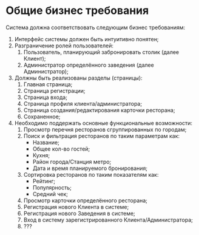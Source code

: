 # Общие бизнес требования

Система должна соответствовать следующим бизнес требованиям:
1. Интерфейс системы должен быть интуитивно понятен;
2. Разграничение ролей пользователей:
	1) Пользователь, планирующий забронировать столик (далее Клиент);
	2) Администратор определённого заведения (далее Администратор);
3. Должны быть реализованы разделы (страницы):
	1) Главная страница;
	2) Страница регистрации;
	3) Страница входа;
	4) Страница профиля клиента/администратора;
	5) Страница создания/редактирования карточки ресторана;
	6) Сохраненное;
4. Необходимо поддержать основные функциональные возможности:
	1) Просмотр перечня ресторанов сгруппированных по городам;
	2) Поиск и фильтрация ресторанов по таким параметрам как:
		- Название;
		- Общее кол-во гостей;
		- Кухня;
		- Район города/Станция метро;
		- Дата и время планируемого бронирования;
	3) Сортировка ресторанов по таким показателям как:
		- Рейтинг;
		- Популярность;
		- Средний чек;
	4) Просмотр карточки определённого ресторана;
	5) Регистрация нового Клиента в системе;
	6) Регистрация нового Заведения в системе;
	7) Вход в систему зарегистрированного Клиента/Администратора;
	8) ???